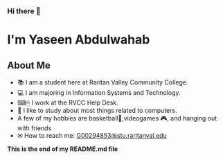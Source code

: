 ### Hi there 👋

# I'm Yaseen Abdulwahab

## About Me

- 📚 I am a student here at Raritan Valley Community College.
- 💻 I am majoring in Information Systems and Technology.
- ⌨🖱 I work at the RVCC Help Desk.
- 📖 I like to study about most things related to computers.
- A few of my hobbies are basketball🏀,videogames 🎮, and hanging out with friends
- ✉ How to reach me: G00294853@stu.raritanval.edu

**This is the end of my README.md file**
